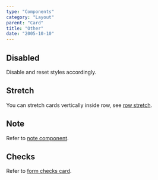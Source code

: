 ```yaml
---
type: "Components"
category: "Layout"
parent: "Card"
title: "Other"
date: "2005-10-10"
---
```


## Disabled

Disable and reset styles accordingly.

<demo>
  <demoinline src="demos/components/card/disable">
  </demoinline>
</demo>

## Stretch

You can stretch cards vertically inside row, see [row stretch](/components/row/other#stretch).

## Note

Refer to [note component](/components/note).

## Checks

Refer to [form checks card](/components/form/other#checks-card).
